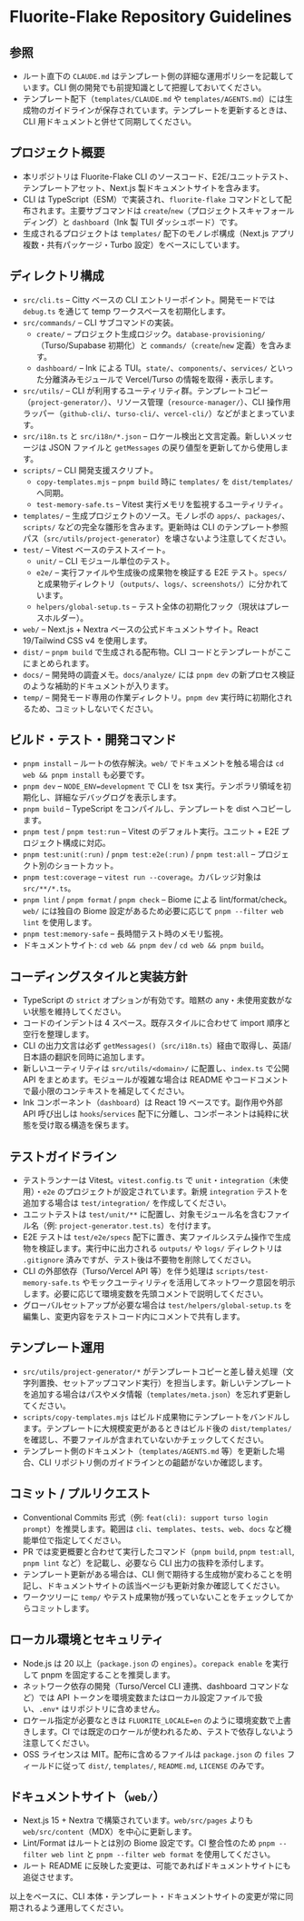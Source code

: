 # Fluorite-Flake Repository Guidelines

## 参照

- ルート直下の `CLAUDE.md` はテンプレート側の詳細な運用ポリシーを記載しています。CLI 側の開発でも前提知識として把握しておいてください。
- テンプレート配下（`templates/CLAUDE.md` や `templates/AGENTS.md`）には生成物のガイドラインが保存されています。テンプレートを更新するときは、CLI 用ドキュメントと併せて同期してください。

## プロジェクト概要

- 本リポジトリは Fluorite-Flake CLI のソースコード、E2E/ユニットテスト、テンプレートアセット、Next.js 製ドキュメントサイトを含みます。
- CLI は TypeScript（ESM）で実装され、`fluorite-flake` コマンドとして配布されます。主要サブコマンドは `create`/`new`（プロジェクトスキャフォールディング）と `dashboard`（Ink 製 TUI ダッシュボード）です。
- 生成されるプロジェクトは `templates/` 配下のモノレポ構成（Next.js アプリ複数・共有パッケージ・Turbo 設定）をベースにしています。

## ディレクトリ構成

- `src/cli.ts` – Citty ベースの CLI エントリーポイント。開発モードでは `debug.ts` を通じて temp ワークスペースを初期化します。
- `src/commands/` – CLI サブコマンドの実装。
    - `create/` – プロジェクト生成ロジック。`database-provisioning/`（Turso/Supabase 初期化）と `commands/`（`create`/`new` 定義）を含みます。
    - `dashboard/` – Ink による TUI。`state/`、`components/`、`services/` といった分離済みモジュールで Vercel/Turso の情報を取得・表示します。
- `src/utils/` – CLI が利用するユーティリティ群。テンプレートコピー（`project-generator/`）、リソース管理（`resource-manager/`）、CLI 操作用ラッパー（`github-cli/`、`turso-cli/`、`vercel-cli/`）などがまとまっています。
- `src/i18n.ts` と `src/i18n/*.json` – ロケール検出と文言定義。新しいメッセージは JSON ファイルと `getMessages` の戻り値型を更新してから使用します。
- `scripts/` – CLI 開発支援スクリプト。
    - `copy-templates.mjs` – `pnpm build` 時に `templates/` を `dist/templates/` へ同期。
    - `test-memory-safe.ts` – Vitest 実行メモリを監視するユーティリティ。
- `templates/` – 生成プロジェクトのソース。モノレポの `apps/`、`packages/`、`scripts/` などの完全な雛形を含みます。更新時は CLI のテンプレート参照パス（`src/utils/project-generator`）を壊さないよう注意してください。
- `test/` – Vitest ベースのテストスイート。
    - `unit/` – CLI モジュール単位のテスト。
    - `e2e/` – 実行ファイルや生成後の成果物を検証する E2E テスト。`specs/` と成果物ディレクトリ（`outputs/`、`logs/`、`screenshots/`）に分かれています。
    - `helpers/global-setup.ts` – テスト全体の初期化フック（現状はプレースホルダー）。
- `web/` – Next.js + Nextra ベースの公式ドキュメントサイト。React 19/Tailwind CSS v4 を使用します。
- `dist/` – `pnpm build` で生成される配布物。CLI コードとテンプレートがここにまとめられます。
- `docs/` – 開発時の調査メモ。`docs/analyze/` には `pnpm dev` の新プロセス検証のような補助的ドキュメントが入ります。
- `temp/` – 開発モード専用の作業ディレクトリ。`pnpm dev` 実行時に初期化されるため、コミットしないでください。

## ビルド・テスト・開発コマンド

- `pnpm install` – ルートの依存解決。`web/` でドキュメントを触る場合は `cd web && pnpm install` も必要です。
- `pnpm dev` – `NODE_ENV=development` で CLI を tsx 実行。テンポラリ領域を初期化し、詳細なデバッグログを表示します。
- `pnpm build` – TypeScript をコンパイルし、テンプレートを dist へコピーします。
- `pnpm test` / `pnpm test:run` – Vitest のデフォルト実行。ユニット + E2E プロジェクト構成に対応。
- `pnpm test:unit(:run)` / `pnpm test:e2e(:run)` / `pnpm test:all` – プロジェクト別のショートカット。
- `pnpm test:coverage` – `vitest run --coverage`。カバレッジ対象は `src/**/*.ts`。
- `pnpm lint` / `pnpm format` / `pnpm check` – Biome による lint/format/check。`web/` には独自の Biome 設定があるため必要に応じて `pnpm --filter web lint` を使用します。
- `pnpm test:memory-safe` – 長時間テスト時のメモリ監視。
- ドキュメントサイト: `cd web && pnpm dev` / `cd web && pnpm build`。

## コーディングスタイルと実装方針

- TypeScript の `strict` オプションが有効です。暗黙の any・未使用変数がない状態を維持してください。
- コードのインデントは 4 スペース。既存スタイルに合わせて import 順序と空行を整理します。
- CLI の出力文言は必ず `getMessages()`（`src/i18n.ts`）経由で取得し、英語/日本語の翻訳を同時に追加します。
- 新しいユーティリティは `src/utils/<domain>/` に配置し、`index.ts` で公開 API をまとめます。モジュールが複雑な場合は README やコードコメントで最小限のコンテキストを補足してください。
- Ink コンポーネント（`dashboard`）は React 19 ベースです。副作用や外部 API 呼び出しは `hooks`/`services` 配下に分離し、コンポーネントは純粋に状態を受け取る構造を保ちます。

## テストガイドライン

- テストランナーは Vitest。`vitest.config.ts` で `unit`・`integration`（未使用）・`e2e` のプロジェクトが設定されています。新規 `integration` テストを追加する場合は `test/integration/` を作成してください。
- ユニットテストは `test/unit/**` に配置し、対象モジュール名を含むファイル名（例: `project-generator.test.ts`）を付けます。
- E2E テストは `test/e2e/specs` 配下に置き、実ファイルシステム操作で生成物を検証します。実行中に出力される `outputs/` や `logs/` ディレクトリは `.gitignore` 済みですが、テスト後は不要物を削除してください。
- CLI の外部依存（Turso/Vercel API 等）を伴う処理は `scripts/test-memory-safe.ts` やモックユーティリティを活用してネットワーク意図を明示します。必要に応じて環境変数を先頭コメントで説明してください。
- グローバルセットアップが必要な場合は `test/helpers/global-setup.ts` を編集し、変更内容をテストコード内にコメントで共有します。

## テンプレート運用

- `src/utils/project-generator/*` がテンプレートコピーと差し替え処理（文字列置換、セットアップコマンド実行）を担当します。新しいテンプレートを追加する場合はパスやメタ情報（`templates/meta.json`）を忘れず更新してください。
- `scripts/copy-templates.mjs` はビルド成果物にテンプレートをバンドルします。テンプレートに大規模変更があるときはビルド後の `dist/templates/` を確認し、不要ファイルが含まれていないかチェックしてください。
- テンプレート側のドキュメント（`templates/AGENTS.md` 等）を更新した場合、CLI リポジトリ側のガイドラインとの齟齬がないか確認します。

## コミット / プルリクエスト

- Conventional Commits 形式（例: `feat(cli): support turso login prompt`）を推奨します。範囲は `cli`、`templates`、`tests`、`web`、`docs` など機能単位で指定してください。
- PR では変更概要と合わせて実行したコマンド（`pnpm build`, `pnpm test:all`, `pnpm lint` など）を記載し、必要なら CLI 出力の抜粋を添付します。
- テンプレート更新がある場合は、CLI 側で期待する生成物が変わることを明記し、ドキュメントサイトの該当ページも更新対象か確認してください。
- ワークツリーに `temp/` やテスト成果物が残っていないことをチェックしてからコミットします。

## ローカル環境とセキュリティ

- Node.js は 20 以上（`package.json` の `engines`）。`corepack enable` を実行して pnpm を固定することを推奨します。
- ネットワーク依存の開発（Turso/Vercel CLI 連携、dashboard コマンドなど）では API トークンを環境変数またはローカル設定ファイルで扱い、`.env*` はリポジトリに含めません。
- ロケール指定が必要なときは `FLUORITE_LOCALE=en` のように環境変数で上書きします。CI では既定のロケールが使われるため、テストで依存しないよう注意してください。
- OSS ライセンスは MIT。配布に含めるファイルは `package.json` の `files` フィールドに従って `dist/`, `templates/`, `README.md`, `LICENSE` のみです。

## ドキュメントサイト（`web/`）

- Next.js 15 + Nextra で構築されています。`web/src/pages` よりも `web/src/content`（MDX）を中心に更新します。
- Lint/Format はルートとは別の Biome 設定です。CI 整合性のため `pnpm --filter web lint` と `pnpm --filter web format` を使用してください。
- ルート README に反映した変更は、可能であればドキュメントサイトにも追従させます。

以上をベースに、CLI 本体・テンプレート・ドキュメントサイトの変更が常に同期されるよう運用してください。
